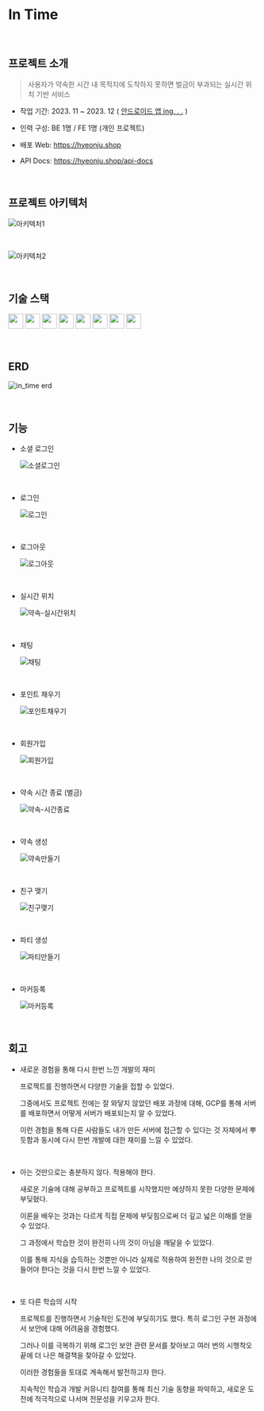 # In Time

</br>

## 프로젝트 소개

> 사용자가 약속한 시간 내 목적지에 도착하지 못하면 벌금이 부과되는 실시간 위치 기반 서비스

- 작업 기간: 2023. 11 ~ 2023. 12 ( [안드로이드 앱 ing. . .](https://github.com/hj0128/in_time_android) )

- 인력 구성: BE 1명 / FE 1명 (개인 프로젝트)

- 배포 Web: https://hyeonju.shop

- API Docs: https://hyeonju.shop/api-docs

</br>

## 프로젝트 아키텍처

![아키텍처1](https://github.com/hj0128/in_time/assets/112938143/e28ff6f0-803c-4e52-aa7b-eb87072bc43b)

</br>

![아키텍처2](https://github.com/hj0128/in_time/assets/112938143/dde2d2de-cedf-4c0c-9bdb-ceb6b9b29eba)

</br>

## 기술 스택

<img src="https://img.shields.io/badge/NestJS 10-E34F26?style=flat-square&logo=NestJs&logoColor=white" height="30px" /> <img src="https://img.shields.io/badge/Node.js 18-339933?style=flat-square&logo=Node.js&logoColor=white" height="30px" /> <img src="https://img.shields.io/badge/Typescript-3178C6?style=flat-square&logo=Typescript&logoColor=white" height="30px" /> <img src="https://img.shields.io/badge/MySQL-4479A1?style=flat-square&logo=MySQL&logoColor=white" height="30px" /> <img src="https://img.shields.io/badge/Redis-DC382D?style=flat-square&logo=Redis&logoColor=white" height="30px" /> <img src="https://img.shields.io/badge/TypeORM-FF7F00?style=flat-square&logo=TypeORM&logoColor=white" height="30px" > <img src="https://img.shields.io/badge/Docker-2496ED?style=flat-square&logo=Docker&logoColor=white" height="30px" /> <img src="https://img.shields.io/badge/Google Cloud-4285F4?style=flat-square&logo=Google Cloud&logoColor=white" height="30px" />

</br>

## ERD

![in_time erd](https://github.com/hj0128/in_time/assets/112938143/382f8588-27a4-4004-96b9-92a6693915d0)

</br>

## 기능

- 소셜 로그인

  ![소셜로그인](https://github.com/hj0128/in_time/assets/112938143/413de3b0-9d6d-4f5f-a0f3-c0b6e9c0459b)

</br>

- 로그인

  ![로그인](https://github.com/hj0128/in_time/assets/112938143/9812d93c-f80a-4e84-a1b5-66ad73e05185)

</br>

- 로그아웃

  ![로그아웃](https://github.com/hj0128/in_time/assets/112938143/97b1aa96-f73c-4d31-9108-93b3e1e7fe8b)

</br>

- 실시간 위치

  ![약속-실시간위치](https://github.com/hj0128/in_time/assets/112938143/6942461c-8c73-4786-afc1-e5a8873e9291)

</br>

- 채팅

  ![채팅](https://github.com/hj0128/in_time/assets/112938143/c1a4f497-0e1b-475e-bde7-053fe4f48c18)

</br>

- 포인트 채우기

  ![포인트채우기](https://github.com/hj0128/in_time/assets/112938143/f3a38800-a230-4413-a36b-15ab76a1ab66)

</br>

- 회원가입

  ![회원가입](https://github.com/hj0128/in_time/assets/112938143/4b91f644-edc4-4463-8cdd-79d1cda78267)

</br>

- 약속 시간 종료 (벌금)

  ![약속-시간종료](https://github.com/hj0128/in_time/assets/112938143/872328b9-d203-4f25-a980-27c113e9009a)

</br>

- 약속 생성

  ![약속만들기](https://github.com/hj0128/in_time/assets/112938143/f7a814b2-5c90-4f6a-a0d2-5425109ed728)

</br>

- 친구 맺기

  ![친구맺기](https://github.com/hj0128/in_time/assets/112938143/80dfd272-b094-4a34-a2b6-521f4fa96307)

</br>

- 파티 생성

  ![파티만들기](https://github.com/hj0128/in_time/assets/112938143/8e962138-0f3e-45b1-b295-683876dab8eb)

</br>

- 마커등록

  ![마커등록](https://github.com/hj0128/in_time/assets/112938143/dc3840f3-48fa-4946-86ac-34c9595462e3)

</br>

## 회고
- 새로운 경험을 통해 다시 한번 느낀 개발의 재미

  프로젝트를 진행하면서 다양한 기술을 접할 수 있었다.

  그중에서도 프로젝트 전에는 잘 와닿지 않았던 배포 과정에 대해, GCP를 통해 서버를 배포하면서 어떻게 서버가 배포되는지 알 수 있었다.

  이런 경험을 통해 다른 사람들도 내가 만든 서버에 접근할 수 있다는 것 자체에서 뿌듯함과 동시에 다시 한번 개발에 대한 재미를 느낄 수 있었다.

</br>

- 아는 것만으로는 충분하지 않다. 적용해야 한다.

  새로운 기술에 대해 공부하고 프로젝트를 시작했지만 예샹하지 못한 다양한 문제에 부딪혔다.

  이론을 배우는 것과는 다르게 직접 문제에 부딪힘으로써 더 깊고 넓은 이해를 얻을 수 있었다.

  그 과정에서 학습한 것이 완전히 나의 것이 아님을 깨달을 수 있었다.

  이를 통해 지식을 습득하는 것뿐만 아니라 실제로 적용하여 완전한 나의 것으로 만들어야 한다는 것을 다시 한번 느낄 수 있었다.

</br>

- 또 다른 학습의 시작

  프로젝트를 진행하면서 기술적인 도전에 부딪히기도 했다. 특히 로그인 구현 과정에서 보안에 대해 어려움을 경험했다.

  그러나 이를 극복하기 위해 로그인 보안 관련 문서를 찾아보고 여러 번의 시행착오 끝에 더 나은 해결책을 찾아갈 수 있었다.

  이러한 경험들을 토대로 계속해서 발전하고자 한다.

  지속적인 학습과 개발 커뮤니티 참여를 통해 최신 기술 동향을 파악하고, 새로운 도전에 적극적으로 나서며 전문성을 키우고자 한다.
